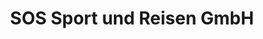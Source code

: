 ---
title: "SOS Sport und Reisen GmbH"
url: /braunschweig/sos-sport-und-reisen-gmbh/
shop: Sport
---